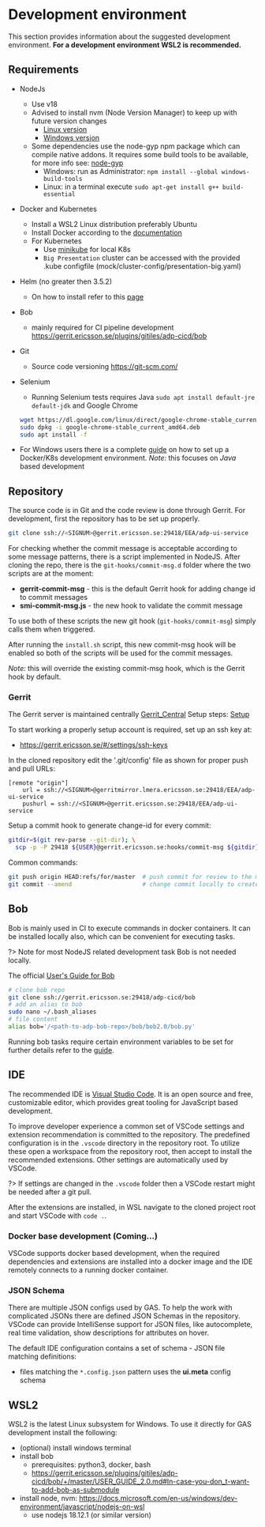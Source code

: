 # Development environment

This section provides information about the suggested development environment.
**For a development environment WSL2 is recommended.**

## Requirements

- NodeJs
  - Use v18
  - Advised to install nvm (Node Version Manager) to keep up with future version changes
    - [Linux version](https://github.com/nvm-sh/nvm)
    - [Windows version](https://github.com/coreybutler/nvm-windows)
  - Some dependencies use the node-gyp npm package which can compile native addons.
    It requires some build tools to be available, for more info see: [node-gyp](https://github.com/nodejs/node-gyp)
    - Windows: run as Administrator: `npm install --global windows-build-tools`
    - Linux: in a terminal execute `sudo apt-get install g++ build-essential`
- Docker and Kubernetes
  - Install a WSL2 Linux distribution preferably Ubuntu
  - Install Docker according to the [documentation](https://docs.docker.com/engine/install/ubuntu)
  - For Kubernetes
    - Use [minikube](https://github.com/kubernetes/minikube) for local K8s
    - `Big Presentation` cluster can be accessed with the provided .kube configfile (mock/cluster-config/presentation-big.yaml)
- Helm (no greater then 3.5.2)
  - On how to install refer to this [page](https://helm.sh/docs/intro/install/#from-apt-debianubuntu)
- Bob
  - mainly required for CI pipeline development <https://gerrit.ericsson.se/plugins/gitiles/adp-cicd/bob>
- Git
  - Source code versioning <https://git-scm.com/>
- Selenium

  - Running Selenium tests requires Java `sudo apt install default-jre default-jdk` and Google Chrome

  ```bash
  wget https://dl.google.com/linux/direct/google-chrome-stable_current_amd64.deb
  sudo dpkg -i google-chrome-stable_current_amd64.deb
  sudo apt install -f
  ```

- For Windows users there is a complete
  [guide](https://eth-wiki.rnd.ki.sw.ericsson.se/pages/viewpage.action?spaceKey=EIT&title=Test+microservice+image+and+chart+in+local+windows+machine+with+BOB)
  on how to set up a Docker/K8s development environment.
  _Note:_ this focuses on _Java_ based development

## Repository

The source code is in Git and the code review is done through Gerrit.
For development, first the repository has to be set up properly.

```bash
git clone ssh://<SIGNUM>@gerrit.ericsson.se:29418/EEA/adp-ui-service
```

For checking whether the commit message is acceptable according to some message patterns,
there is a script implemented in NodeJS.
After cloning the repo, there is the `git-hooks/commit-msg.d` folder where the two scripts are at
the moment:

- **gerrit-commit-msg** - this is the default Gerrit hook for adding change id to commit messages
- **smi-commit-msg.js** - the new hook to validate the commit message

To use both of these scripts the new git hook (`git-hooks/commit-msg`) simply calls them when triggered.

After running the `install.sh` script, this new commit-msg hook will be enabled so both of the
scripts will be used for the commit messages.

_Note:_ this will override the existing commit-msg hook, which is the Gerrit hook by default.

### Gerrit

The Gerrit server is maintained centrally [Gerrit_Central](https://wiki.lmera.ericsson.se/wiki/Gerrit_Central/Home)
Setup steps: [Setup](https://wiki.lmera.ericsson.se/wiki/Gerrit_Central/Setup)

To start working a properly setup account is required, set up an ssh key at:

- <https://gerrit.ericsson.se/#/settings/ssh-keys>

In the cloned repository edit the '.git/config' file as shown for proper push and pull URLs:

```propreties
[remote "origin"]
    url = ssh://<SIGNUM>@gerritmirror.lmera.ericsson.se:29418/EEA/adp-ui-service
    pushurl = ssh://<SIGNUM>@gerrit.ericsson.se:29418/EEA/adp-ui-service
```

Setup a commit hook to generate change-id for every commit:

```bash
gitdir=$(git rev-parse --git-dir); \
  scp -p -P 29418 ${USER}@gerrit.ericsson.se:hooks/commit-msg ${gitdir}/hooks/
```

Common commands:

```bash
git push origin HEAD:refs/for/master  # push commit for review to the master branch
git commit --amend                    # change commit locally to create a new patchset
```

## Bob

Bob is mainly used in CI to execute commands in docker containers. It can be installed locally
also, which can be convenient for executing tasks.

?> Note for most NodeJS related development task Bob is not needed locally.

The official [User's Guide for Bob](https://gerrit.ericsson.se/plugins/gitiles/adp-cicd/bob/+/master/USER_GUIDE_2.0.md#Running-bob-in-a-container-on-Windows)

```bash
# clone bob repo
git clone ssh://gerrit.ericsson.se:29418/adp-cicd/bob
# add an alias to bob
sudo nano ~/.bash_aliases
# file content
alias bob='/<path-to-adp-bob-repo>/bob/bob2.0/bob.py'
```

Running bob tasks require certain environment variables to be set for further details refer to the [guide](https://eth-wiki.rnd.ki.sw.ericsson.se/pages/viewpage.action?spaceKey=EIT&title=Test+microservice+image+and+chart+in+local+windows+machine+with+BOB).

## IDE

The recommended IDE is [Visual Studio Code](https://code.visualstudio.com/). It is an open source
and free, customizable editor, which provides great tooling for JavaScript based development.

To improve developer experience a common set of VSCode settings and extension recommendation is
committed to the repository. The predefined configuration is in the `.vscode` directory in the
repository root. To utilize these open a workspace from the repository root, then accept to install
the recommended extensions. Other settings are automatically used by VSCode.

?> If settings are changed in the `.vscode` folder then a VSCode restart might be needed after
a git pull.

After the extensions are installed, in WSL navigate to the cloned project root and start VSCode with
`code .`.

### Docker base development (Coming...)

VSCode supports docker based development, when the required dependencies and extensions are
installed into a docker image and the IDE remotely connects to a running docker container.

### JSON Schema

There are multiple JSON configs used by GAS. To help the work with complicated JSONs there are
defined JSON Schemas in the repository. VSCode can provide IntelliSense support for JSON files,
like autocomplete, real time validation, show descriptions for attributes on hover.

The default IDE configuration contains a set of schema - JSON file matching definitions:

- files matching the `*.config.json` pattern uses the **ui.meta** config schema

## WSL2

WSL2 is the latest Linux subsystem for Windows. To use it directly for GAS development install the
following:

- (optional) install windows terminal
- install bob
  - prerequisites: python3, docker, bash
  - <https://gerrit.ericsson.se/plugins/gitiles/adp-cicd/bob/+/master/USER_GUIDE_2.0.md#In-case-you-don_t-want-to-add-bob-as-submodule>
- install node, nvm: <https://docs.microsoft.com/en-us/windows/dev-environment/javascript/nodejs-on-wsl>
  - use nodejs 18.12.1 (or similar version)
